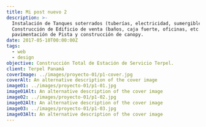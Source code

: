 ```yaml
---
title: Mi post nuevo 2
description: >-
  Instalación de Tanques soterrados (tuberías, electricidad, sumergibles, etc.),
  Construcción de Edificio de venta (baños, caja fuerte, oficinas, etc.)
  pavimentación de Pista y construcción de canopy.
date: 2017-05-10T00:00:00Z
tags:
  - web
  - design
objective: Construcción Total de Estación de Servicio Terpel.
client: Terpel Panamá
coverImage: ../images/proyecto-01/p1-cover.jpg
coverAlt: An alternative description of the cover image
image01: ../images/proyecto-01/p1-01.jpg
image01Alt: An alternative description of the cover image
image02: ../images/proyecto-01/p1-02.jpg
image02Alt: An alternative description of the cover image
image03: ../images/proyecto-01/p1-03.jpg
image03Alt: An alternative description of the cover image
---
```

